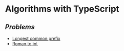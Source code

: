 # Algorithms with TypeScript

## _Problems_

- [Longest common prefix](https://github.com/davydsonsantana/algorithms-ts/tree/master/src/problems/longest-common-prefix)
- [Roman to int](https://github.com/davydsonsantana/algorithms-ts/tree/master/src/problems)
